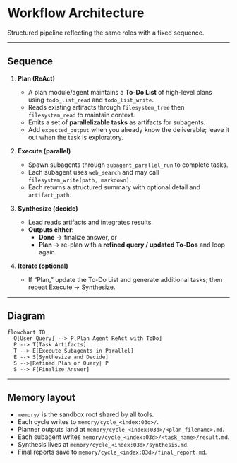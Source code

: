 # Workflow Architecture

Structured pipeline reflecting the same roles with a fixed sequence.

---

## Sequence

1. **Plan (ReAct)**
   - A plan module/agent maintains a **To-Do List** of high-level plans using `todo_list_read` and `todo_list_write`.
   - Reads existing artifacts through `filesystem_tree` then `filesystem_read` to maintain context.
   - Emits a set of **parallelizable tasks** as artifacts for subagents.
   - Add `expected_output` when you already know the deliverable; leave it out when the task is exploratory.

2. **Execute (parallel)**
   - Spawn subagents through `subagent_parallel_run` to complete tasks.
   - Each subagent uses `web_search` and may call `filesystem_write(path, markdown)`.
   - Each returns a structured summary with optional detail and `artifact_path`.

3. **Synthesize (decide)**
   - Lead reads artifacts and integrates results.
   - **Outputs either**:
     - **Done** → finalize answer, or
     - **Plan** → re-plan with a **refined query / updated To-Dos** and loop again.

4. **Iterate (optional)**
   - If “Plan,” update the To-Do List and generate additional tasks; then repeat Execute → Synthesize.

---

## Diagram

```mermaid
flowchart TD
  Q[User Query] --> P[Plan Agent ReAct with ToDo]
  P --> T[Task Artifacts]
  T --> E[Execute Subagents in Parallel]
  E --> S[Synthesize and Decide]
  S -->|Refined Plan or Query| P
  S --> F[Finalize Answer]

```

---

## Memory layout

- `memory/` is the sandbox root shared by all tools.
- Each cycle writes to `memory/cycle_<index:03d>/`.
- Planner outputs land at `memory/cycle_<index:03d>/<plan_filename>.md`.
- Each subagent writes `memory/cycle_<index:03d>/<task_name>/result.md`.
- Synthesis lives at `memory/cycle_<index:03d>/synthesis.md`.
- Final reports save to `memory/cycle_<index:03d>/final_report.md`.
